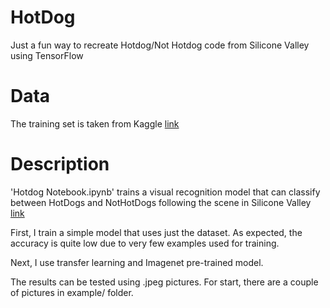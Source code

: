 # HotDog
Just a fun way to recreate Hotdog/Not Hotdog code from Silicone Valley using TensorFlow


# Data
The training set is taken from Kaggle [link](https://www.kaggle.com/datasets/dansbecker/hot-dog-not-hot-dog/)


# Description
'Hotdog Notebook.ipynb' trains a visual recognition model that can classify between HotDogs and NotHotDogs following the scene in Silicone Valley [link](https://youtu.be/ACmydtFDTGs?si=XSK1L9nGNLKS25QE)


First, I train a simple model that uses just the dataset. As expected, the accuracy is quite low due to very few examples used for training. 

Next, I use transfer learning and Imagenet pre-trained model. 

The results can be tested using .jpeg pictures. For start, there are a couple of pictures in example/ folder.